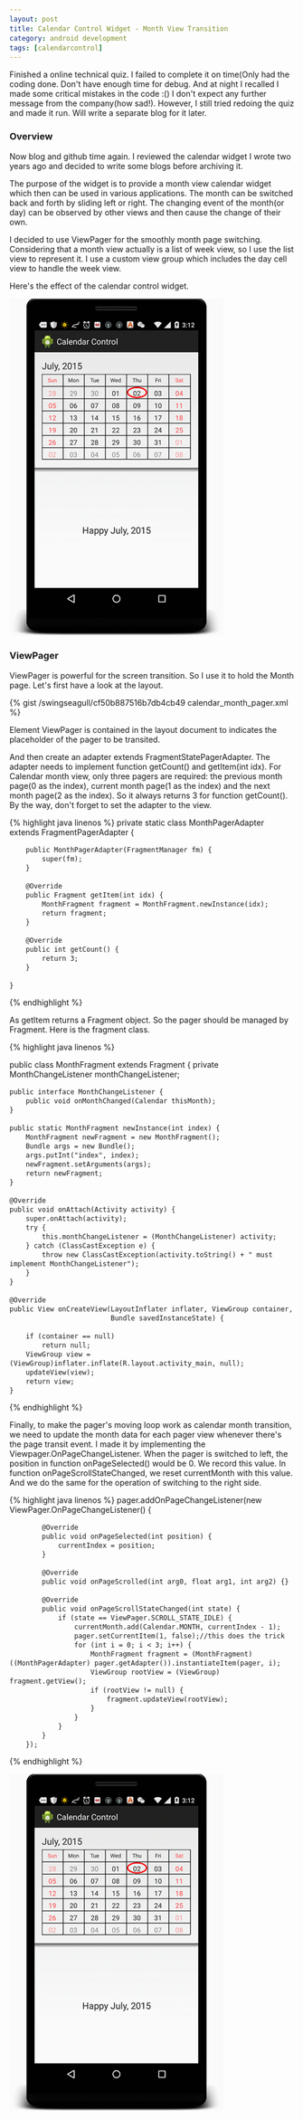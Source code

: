 ```yaml
---
layout: post
title: Calendar Control Widget - Month View Transition
category: android development
tags: [calendarcontrol]
---
```


Finished a online technical quiz. I failed to complete it on time(Only had the coding done. Don't have enough time for debug. And at night I recalled I made some critical mistakes in the code :() I don't expect any further message from the company(how sad!). However, I still tried redoing the quiz and made it run. Will write a separate blog for it later.

### Overview
Now blog and github time again. I reviewed the calendar widget I wrote two years ago and decided to write some blogs before archiving it. 

The purpose of the widget is to provide a month view calendar widget which then can be used in various applications. The month can be switched back and forth by sliding left or right. The changing event of the month(or day) can be observed by other views and then cause the change of their own.

I decided to use ViewPager for the smoothly month page switching. Considering that a month view actually is a list of week view, so I use the list view to represent it. I use a custom view group which includes the day cell view to handle the week view.

Here's the effect of the calendar control widget.

![placeholder](/images/calendarcontrol/calendar_portrait_view.gif)

### ViewPager

ViewPager is powerful for the screen transition. So I use it to hold the Month page. Let's first have a look at the layout.

{% gist /swingseagull/cf50b887516b7db4cb49 calendar_month_pager.xml %}

Element ViewPager is contained in the layout document to indicates the placeholder of the pager to be transited.

And then create an adapter extends FragmentStatePagerAdapter. The adapter needs to implement function getCount() and getItem(int idx). For Calendar month view, only three pagers are required: the previous month page(0 as the index), current month page(1 as the index) and the next month page(2 as the index). So it always returns 3 for function getCount().  By the way, don't forget to set the adapter to the view.

{% highlight java linenos %}
	private static class MonthPagerAdapter extends FragmentPagerAdapter {

		public MonthPagerAdapter(FragmentManager fm) {
            super(fm);
		}

		@Override
		public Fragment getItem(int idx) {
            MonthFragment fragment = MonthFragment.newInstance(idx);
            return fragment;
		}

		@Override
		public int getCount() {
			return 3;
		}
		
	}
{% endhighlight %}

As getItem returns a Fragment object. So the pager should be managed by Fragment. Here is the fragment class.

{% highlight java linenos %}

public class MonthFragment extends Fragment {
    private MonthChangeListener monthChangeListener;

    public interface MonthChangeListener {
        public void onMonthChanged(Calendar thisMonth);
    }

    public static MonthFragment newInstance(int index) {
        MonthFragment newFragment = new MonthFragment();
        Bundle args = new Bundle();
        args.putInt("index", index);
        newFragment.setArguments(args);
        return newFragment;
    }

    @Override
    public void onAttach(Activity activity) {
        super.onAttach(activity);
        try {
            this.monthChangeListener = (MonthChangeListener) activity;
        } catch (ClassCastException e) {
            throw new ClassCastException(activity.toString() + " must implement MonthChangeListener");
        }
    }

    @Override
    public View onCreateView(LayoutInflater inflater, ViewGroup container,
                             Bundle savedInstanceState) {

        if (container == null)
            return null;
        ViewGroup view = (ViewGroup)inflater.inflate(R.layout.activity_main, null);
        updateView(view);
        return view;
    }

{% endhighlight %}

Finally, to make the pager's moving loop work as calendar month transition, we need to update the month data for each pager view whenever there's the page transit event. I made it by implementing the Viewpager.OnPageChangeListener. When the pager is switched to left, the position in function onPageSelected() would be 0. We record this value. In function onPageScrollStateChanged, we reset currentMonth with this value.  And we do the same for the operation of switching to the right side. 

{%  highlight java linenos %}
		pager.addOnPageChangeListener(new ViewPager.OnPageChangeListener() {

            @Override
            public void onPageSelected(int position) {
                currentIndex = position;
            }

            @Override
            public void onPageScrolled(int arg0, float arg1, int arg2) {}

            @Override
            public void onPageScrollStateChanged(int state) {
                if (state == ViewPager.SCROLL_STATE_IDLE) {
                    currentMonth.add(Calendar.MONTH, currentIndex - 1);
                    pager.setCurrentItem(1, false);//this does the trick
                    for (int i = 0; i < 3; i++) {
                        MonthFragment fragment = (MonthFragment) ((MonthPagerAdapter) pager.getAdapter()).instantiateItem(pager, i);
                        ViewGroup rootView = (ViewGroup) fragment.getView();
                        if (rootView != null) {
                            fragment.updateView(rootView);
                        }
                    }
                }
            }
        });

{%  endhighlight %}

![placeholder](/images/calendarcontrol/calendar_portrait_view.gif)